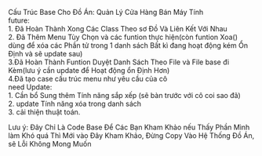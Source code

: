 Cấu Trúc Base Cho Đồ Án: Quản Lý Cửa Hàng Bán Máy Tính</br>
    future: </br>
    1.  Đã Hoàn Thành Xong Các Class Theo sơ Đồ Và Liên Kết Với Nhau</br>
    2.  Đã Thêm Menu Tùy Chọn và các funtion thực hiện(còn funtion Xoa() dùng để xóa các Phần tử trong 1 danh sách Bất kì đang hoạt động kém Ổn Định và sẽ update sau)</br>
    3.Đã Hoàn Thành Funtion Duyệt Danh Sách Theo File và File base đi Kèm(lưu ý cần update để Hoạt động ổn Định Hơn)</br>
    4.Đã tạo case cấu trúc menu như yêu cầu của cô</br>
    need Update: </br>
    1. Cần bổ Sung thêm Tính năng sắp xếp (sẽ bàn trước với cô coi sao đã)</br>
    2. update Tính năng xóa trong danh sách</br>
    3. cải thiện thuật toán.</br>

Lưu ý: Đây Chỉ Là Code Base Để Các Bạn Kham Khảo nếu Thấy Phần Mình làm Khó quá Thì Mới vào Đây Kham Khảo, Đừng Copy Vào Hệ Thống Đồ Án, sẽ Lỗi Không Mong Muốn</br>
